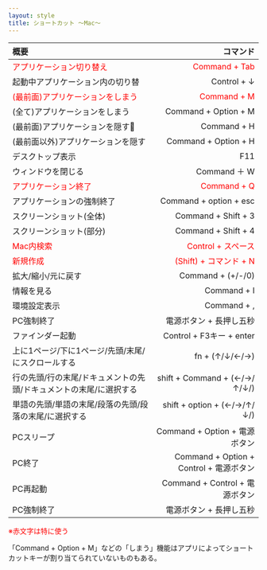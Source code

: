 ```yaml
---
layout: style
title: ショートカット 〜Mac〜
---
```


|      概要      |     コマンド      |
|:---------------|---------------------:|
|<span style="color:red">アプリケーション切り替え</span>|<span style="color:red">Command + Tab</span>|
|起動中アプリケーション内の切り替|Control + ↓|
|<span style="color:red">(最前面)アプリケーションをしまう</span> |<span style="color:red">Command + M</span>|
|(全て)アプリケーションをしまう|Command + Option + M</span>|
|(最前面)アプリケーションを隠す|Command + H|
|(最前面以外)アプリケーションを隠す|Command + Option + H</span>|
|デスクトップ表示|F11|
|ウィンドウを閉じる|Command ＋ W|
|<span style="color:red">アプリケーション終了</span>|<span style="color:red">Command + Q</span>|
|アプリケーションの強制終了|Command + option + esc|
|スクリーンショット(全体)|Command + Shift + 3|
|スクリーンショット(部分)|Command + Shift + 4|
|<span style="color:red">Mac内検索</span>|<span style="color:red">Control + スペース</span>|
|<span style="color:red">新規作成</span>|<span style="color:red">(Shift) + コマンド + N</span>|
|拡大/縮小/元に戻す|Command + (+/-/0)|
|情報を見る|Command + I|
|環境設定表示|Command + ,|
|PC強制終了|電源ボタン + 長押し五秒|
|ファインダー起動|Control + F3キー + enter|
|上に1ページ/下に1ページ/先頭/末尾/にスクロールする|fn + (↑/↓/←/→)|
|行の先頭/行の末尾/ドキュメントの先頭/ドキュメントの末尾/に選択する|shift + Command + (←/→/↑/↓/)|
|単語の先頭/単語の末尾/段落の先頭/段落の末尾/に選択する|shift + option + (←/→/↑/↓/)|
|PCスリープ|Command + Option + 電源ボタン|
|PC終了|Command + Option + Control + 電源ボタン|
|PC再起動|Command + Control + 電源ボタン|
|PC強制終了|電源ボタン + 長押し五秒|

<span style="color:red">※赤文字は特に使う</span>

「Command + Option + M」などの「しまう」機能はアプリによってショートカットキーが割り当てられていないものもある。

